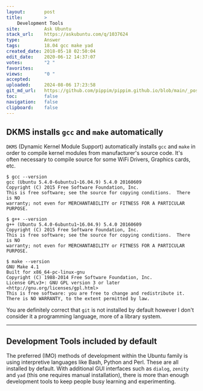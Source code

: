 ```yaml
---
layout:       post
title:        >
    Development Tools
site:         Ask Ubuntu
stack_url:    https://askubuntu.com/q/1037624
type:         Answer
tags:         18.04 gcc make yad
created_date: 2018-05-18 02:50:04
edit_date:    2020-06-12 14:37:07
votes:        "2 "
favorites:    
views:        "0 "
accepted:     
uploaded:     2024-08-06 17:23:58
git_md_url:   https://github.com/pippim/pippim.github.io/blob/main/_posts/2018/2018-05-18-Development-Tools.md
toc:          false
navigation:   false
clipboard:    false
---
```


## DKMS installs `gcc` and `make` automatically

`DKMS` (Dynamic Kernel Module Support) automatically installs `gcc` and `make` in order to compile kernel modules from manufacturer's source code. It's often necessary to compile source for some WiFi Drivers, Graphics cards, etc.

``` 
$ gcc --version
gcc (Ubuntu 5.4.0-6ubuntu1~16.04.9) 5.4.0 20160609
Copyright (C) 2015 Free Software Foundation, Inc.
This is free software; see the source for copying conditions.  There is NO
warranty; not even for MERCHANTABILITY or FITNESS FOR A PARTICULAR PURPOSE.

$ g++ --version
g++ (Ubuntu 5.4.0-6ubuntu1~16.04.9) 5.4.0 20160609
Copyright (C) 2015 Free Software Foundation, Inc.
This is free software; see the source for copying conditions.  There is NO
warranty; not even for MERCHANTABILITY or FITNESS FOR A PARTICULAR PURPOSE.

$ make --version
GNU Make 4.1
Built for x86_64-pc-linux-gnu
Copyright (C) 1988-2014 Free Software Foundation, Inc.
License GPLv3+: GNU GPL version 3 or later <http://gnu.org/licenses/gpl.html>
This is free software: you are free to change and redistribute it.
There is NO WARRANTY, to the extent permitted by law.
```

You are definitely correct that `git` is not installed by default however I don't consider it a programming language, more of a library system.


----------

## Development Tools included by default

The preferred (IMO) methods of development within the Ubuntu family is using interpretive languages like Bash, Python and Perl. These are all installed by default. With additional GUI interfaces such as `dialog`, `zenity` and `yad` (this one requires manual installation), there is more than enough development tools to keep people busy learning and experimenting.





